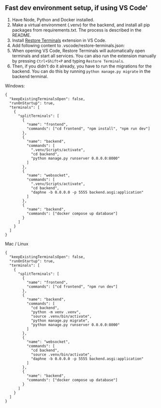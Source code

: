 ## Fast dev environment setup, if using VS Code'

1. Have Node, Python and Docker installed.
2. Make a virtual environment (.venv) for the backend, and install all pip packages from requirements.txt. The process is described in the README.
3. Install [Restore Terminals](https://marketplace.visualstudio.com/items?itemName=EthanSK.restore-terminals) extension in VS Code.
4. Add following content to .vscode/restore-terminals.json:
5. When opening VS Code, Restore Terminals will automatically open terminals and start all services. You can also run the extension manually by pressing `Ctrl+Shift+P` and typing `Restore Terminals`.
6. Then, if you didn't do it already, you have to run the migrations for the backend. You can do this by running `python manage.py migrate` in the backend terminal.

Windows:

```
{
  "keepExistingTerminalsOpen": false,
  "runOnStartup": true,
  "terminals": [
    {
      "splitTerminals": [
        {
          "name": "frontend",
          "commands": ["cd frontend", "npm install", "npm run dev"]
        },
        {
          "name": "backend",
          "commands": [
            ".venv/Scripts/activate",
            "cd backend",
            "python manage.py runserver 0.0.0.0:8000"
          ]
        },
        {
          "name": "websocket",
          "commands": [
            ".venv/Scripts/activate",
            "cd backend",
            "daphne -b 0.0.0.0 -p 5555 backend.asgi:application"
          ]
        },
        {
          "name": "backend",
          "commands": ["docker compose up database"]
        }
      ]
    }
  ]
}
```

Mac / Linux

```
{
  "keepExistingTerminalsOpen": false,
  "runOnStartup": true,
  "terminals": [
    {
      "splitTerminals": [
        {
          "name": "frontend",
          "commands": ["cd frontend", "npm run dev"]
        },
        {
          "name": "backend",
          "commands": [
            "cd backend",
            "python -m venv .venv",
            "source .venv/bin/activate",
            "python manage.py migrate",
            "python manage.py runserver 0.0.0.0:8000"
          ]
        },
        {
          "name": "websocket",
          "commands": [
            "cd backend",
            "source .venv/bin/activate",
            "daphne -b 0.0.0.0 -p 5555 backend.asgi:application"
          ]
        },
        {
          "name": "backend",
          "commands": ["docker compose up database"]
        }
      ]
    }
  ]
}
```
